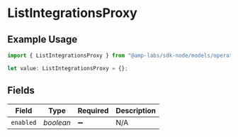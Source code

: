 # ListIntegrationsProxy

## Example Usage

```typescript
import { ListIntegrationsProxy } from "@amp-labs/sdk-node/models/operations";

let value: ListIntegrationsProxy = {};
```

## Fields

| Field              | Type               | Required           | Description        |
| ------------------ | ------------------ | ------------------ | ------------------ |
| `enabled`          | *boolean*          | :heavy_minus_sign: | N/A                |